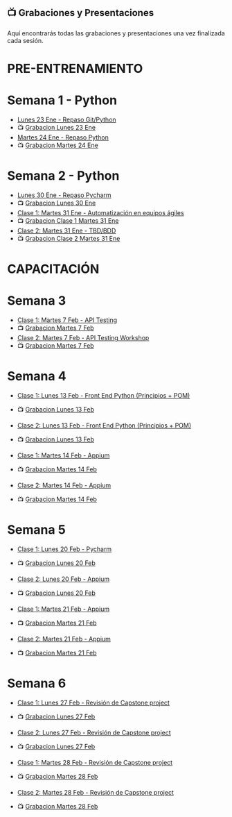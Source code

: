 ## 📺 Grabaciones y Presentaciones
Aquí encontrarás todas las grabaciones y presentaciones una vez finalizada cada sesión.

# PRE-ENTRENAMIENTO
# Semana 1 - Python
- [Lunes 23 Ene - Repaso Git/Python ](https://drive.google.com/file/d/1aOBS3WBkb2Wu83OD96jQzCdB3SSTYeCY/view?usp=sharing)
- 📺 [Grabacion Lunes 23 Ene](https://drive.google.com/file/d/1ilCrT7G-11k4v5Jr6eZkdSqGAZrhMLZJ/view?usp=sharing)
- [Martes 24 Ene - Repaso Python](https://drive.google.com/file/d/1Q8hn5TgSPkDJTGx0fINUHXM6Pcxy-2lF/view?usp=sharing)
- 📺 [Grabacion Martes 24 Ene](https://drive.google.com/file/d/1h4ANfgtsLcH9CpsFgnpYXG9FyzywYUOW/view?usp=sharing)

# Semana 2 - Python
- [Lunes 30 Ene - Repaso Pycharm](https://drive.google.com/file/d/1gtU2mGpx3UdgaL1KVT4ayXwPhfd4JsNQ/view?usp=sharing)
- 📺 [Grabacion Lunes 30 Ene](https://drive.google.com/file/d/1Dgl6ebRJlz5ck4054rt9XyNaCHmgwf-X/view?usp=sharing)
- [Clase 1: Martes 31 Ene - Automatización en equipos ágiles](https://drive.google.com/file/d/1f4InOW4dv7zirmE8aaRfGO48h50Npf3R/view?usp=sharing)
- 📺 [Grabacion Clase 1 Martes 31 Ene](https://drive.google.com/file/d/1r8TOnh-9jnAXJkLml2hOUa29Qvv5hg96/view?usp=sharing)
- [Clase 2: Martes 31 Ene - TBD/BDD](https://drive.google.com/file/d/1ItxlirbxeNjGuUtFwp6hH8FZzzFh7MT0/view?usp=sharing)
- 📺 [Grabacion Clase 2 Martes 31 Ene]()

# CAPACITACIÓN
# Semana 3
- [Clase 1: Martes 7 Feb - API Testing](https://drive.google.com/file/d/17MUyfKZ1IAkA6WjzY9uuFClpUA710PYF/view?usp=sharing)
- 📺 [Grabacion Martes 7 Feb](https://drive.google.com/file/d/1uPjF4XWL6qLqBr5RP41Q6AB4FXARZZ5A/view?usp=sharing)
- [Clase 2: Martes 7 Feb - API Testing Workshop](https://drive.google.com/file/d/17MUyfKZ1IAkA6WjzY9uuFClpUA710PYF/view?usp=sharing)
- 📺 [Grabacion Martes 7 Feb](https://drive.google.com/file/d/1zANkjBDHwqRkyM8ITANKCWKLBKioHL5J/view?usp=sharing)

# Semana 4
- [Clase 1: Lunes 13 Feb - Front End Python (Principios + POM)]()
- 📺 [Grabacion Lunes 13 Feb]()
- [Clase 2: Lunes 13 Feb - Front End Python (Principios + POM)]()
- 📺 [Grabacion Lunes 13 Feb]()

- [Clase 1: Martes 14 Feb - Appium]()
- 📺 [Grabacion Martes 14 Feb]()
- [Clase 2: Martes 14 Feb - Appium]()
- 📺 [Grabacion Martes 14 Feb]()

# Semana 5
- [Clase 1: Lunes 20 Feb - Pycharm]()
- 📺 [Grabacion Lunes 20 Feb]()
- [Clase 2: Lunes 20 Feb - Appium]()
- 📺 [Grabacion Lunes 20 Feb]()

- [Clase 1: Martes 21 Feb - Appium]()
- 📺 [Grabacion Martes 21 Feb]()
- [Clase 2: Martes 21 Feb - Appium]()
- 📺 [Grabacion Martes 21 Feb]()

# Semana 6
- [Clase 1: Lunes 27 Feb - Revisión de Capstone project]()
- 📺 [Grabacion Lunes 27 Feb]()
- [Clase 2: Lunes 27 Feb - Revisión de Capstone project]()
- 📺 [Grabacion Lunes 27 Feb]()

- [Clase 1: Martes 28 Feb - Revisión de Capstone project]()
- 📺 [Grabacion Martes 28 Feb]()
- [Clase 2: Martes 28 Feb - Revisión de Capstone project]()
- 📺 [Grabacion Martes 28 Feb]()


